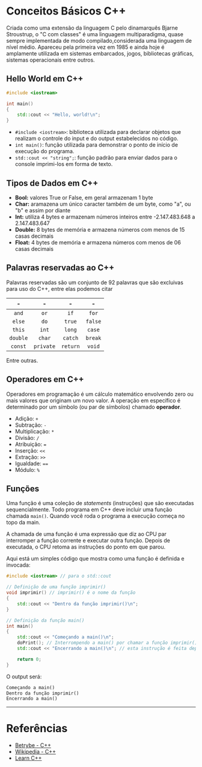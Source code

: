 # Conceitos Básicos C++

Criada como uma extensão da linguagem C pelo dinamarquês Bjarne Stroustrup, o "C com classes" é uma linguagem multiparadigma, quase sempre implementada de modo compilado,considerada uma linguagem de nível médio. Apareceu pela primeira vez em 1985 e ainda hoje é amplamente utilizada em sistemas embarcados, jogos, bibliotecas gráficas, sistemas operacionais entre outros.

## Hello World em C++

```C++
#include <iostream>

int main()
{
    std::cout << "Hello, world!\n";
}
```


- `#include <iostream>`: biblioteca utilizada para declarar objetos que realizam o controle do input e do output estabelecidos no código.
- `int main()`: função utilizada para demonstrar o ponto de início de execução do programa.
- `std::cout << "string";`: função padrão para enviar dados para o console imprimi-los em forma de texto. 

## Tipos de Dados em C++

- **Bool:** valores True or False, em geral armazenam 1 byte
- **Char:** aramazena um único caracter também de um byte, como "a", ou "b" e assim por diante
- **Int:** utiliza 4 bytes e armazenam números inteiros entre -2.147.483.648 a 2.147.483.647
- **Double:** 8 bytes de memória e armazena números com menos de 15 casas decimais
- **Float:** 4 bytes de memória e armazena números com menos de 06 casas decimais

## Palavras reservadas ao C++
Palavras reservadas são um conjunto de 92 palavras que são excluivas para uso do C++, entre elas podemos citar

| - | - | - | - |
| :---: | :---: | :---: | :---: |
|`and` |`or` |`if` | `for` |
|`else` |`do` |`true`|`false`|
|`this` | `int` | `long` | `case` |
| `double` | `char` | `catch` | `break` |
| `const` | `private` | `return` | `void` |

Entre outras.

## Operadores em C++
Operadores em programação é um cálculo matemático envolvendo zero ou mais valores que originam um novo valor.
A operação em específico é determinado por um símbolo (ou par de símbolos) chamado **operador**.

- Adição: ` + `
- Subtração: ` - `
- Multiplicação: ` * `
- Divisão: ` / `
- Atribuição:  ` = `
- Inserção: ` << `
- Extração: ` >> `
- Igualdade: ` == `
- Módulo: ` % `


## Funções
Uma função é uma coleção de _statements_ (instruções) que são executadas sequencialmente. Todo programa em C++ deve incluir uma função chamada `main()`. Quando você roda o programa a execução começa no topo da main.

A chamada de uma função é uma expressão que diz ao CPU par interromper a função corrente e executar outra função. Depois de executada, o CPU retoma as instruções do ponto em que parou.

Aqui está um simples código que mostra como uma função é definida e invocada:

```C++
#include <iostream> // para o std::cout

// Definição de uma função imprimir()
void imprimir() // imprimir() é o nome da função
{
    std::cout << "Dentro da função imprimir()\n";
}

// Definição da função main()
int main()
{
    std::cout << "Começando a main()\n";
    doPrint(); // Interrompendo a main() por chamar a função imprimir().  
    std::cout << "Encerrando a main()\n"; // esta instrução é feita depois da conclusão da função imprimir()

    return 0;
}
```
O output será:

```markdown
Começando a main()
Dentro da função imprimir()
Encerrando a main()
```

---
# Referências
- [Betrybe - C++](https://blog.betrybe.com/linguagem-de-programacao/cpp/)
- [Wikipedia - C++](https://en.wikipedia.org/wiki/C%2B%2B)
- [Learn C++](https://www.learncpp.com/)
